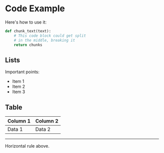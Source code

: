 # Code Example

Here's how to use it:

```python
def chunk_text(text):
    # This code block could get split
    # in the middle, breaking it
    return chunks
```

## Lists

Important points:
- Item 1
- Item 2
- Item 3

## Table

| Column 1 | Column 2 |
|----------|----------|
| Data 1   | Data 2   |

---

Horizontal rule above.
